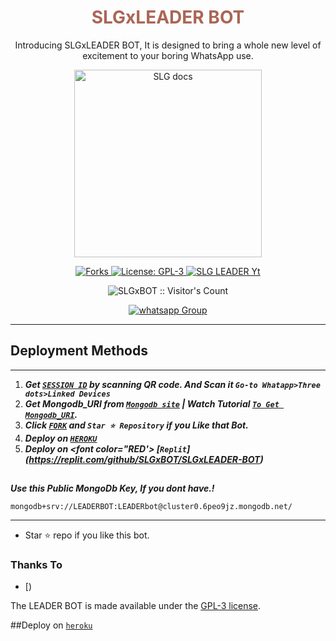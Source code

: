  <h1 align="center"> <font color="#AA6655"> SLGxLEADER BOT </font> </h1> 
<p align="center"> Introducing SLGxLEADER BOT, It is designed to bring a whole new level of excitement to your boring WhatsApp use. </p>

<p align="center">
  <a href="https://youtube.com/@SLGLEADER">
    <img alt="SLG docs" height="300" src="https://i.imgur.com/FfBybSI.jpg">
  </a>
</p>
   
   
<p align="center">
  <a href="" target="_blank">
    <img alt="Forks" src="https://img.shields.io/github/forks/SLGxBOT/SLGxLEADER-BOT" />
  </a>
  <a aria-label="SLGxLEADER BOT is free to use" href="https://github.com/SLGxBOT/SLGxLEADER-BOT/blob/main/LICENCE" target="_blank">
    <img alt="License: GPL-3" src="https://badges.frapsoft.com/os/gpl/gpl.png?v=103)](https://opensource.org/licenses/GPL-3.0/" target="_blank" />
  </a>
  <a aria-label="SLGxLEADER BOT is free to use" href="https://youtube.com/@SLGLEADER" target="_blank">
    <img alt="SLG LEADER Yt" src="https://img.shields.io/youtube/channel/subscribers/UCVfr-kGIWiXnalRK-VR4-hg" target="_blank" />
  </a>

</p>
<p align="center"><img src="https://profile-counter.glitch.me/{SLGxBOT}/count.svg" alt="SLGxBOT :: Visitor's Count" /></p>
<p align="center">
 <a href="https://chat.whatsapp.com/CiqdwyiDV9eCR3xLe0Ttvi" target="_blank">
    <img alt="whatsapp Group" src="https://img.shields.io/badge/ Whatsapp Support Group -25D366?style=for-the-badge&logo=whatsapp&logoColor=white" />
  </a>
</p>

---
 
 


   
 
 

 



 





  
 
## Deployment Methods
---
1.  ***Get [`SESSION ID`](https://replit.com/@LEADERlionbot/LEADER-BOT-QR?v=1) by scanning QR code. And Scan it `Go-to Whatapp>Three dots>Linked Devices`***
2.  ***Get Mongodb_URI from [`Mongodb site`](https://www.mongodb.com/) | Watch Tutorial [`To Get Mongodb_URI`](https://youtu.be/6rnftFl0fAI).***
3.  ***Click [`FORK`](https://github.com/SLGxBOT/SLGxLEADER-BOT/fork) and `Star ⭐ Repository` if you Like that Bot.***
4.  ***Deploy on [`HEROKU`](https://suhail-web01.vercel.app/deploy.html)***
5.  ***Deploy on <font color="RED'> [`Replit`] </font> (https://replit.com/github/SLGxBOT/SLGxLEADER-BOT)***

##


***Use this Public MongoDb Key, If you dont have.!***
```
mongodb+srv://LEADERBOT:LEADERbot@cluster0.6peo9jz.mongodb.net/
```
---

- Star ⭐ repo if you like this bot.



### Thanks To
- [) 


The LEADER BOT is made available under the [GPL-3 license](https://github.com/SLGxBOT/SLGxLEADER-BOT/blob/main/LICENCE).

##Deploy on [`heroku`]( https://dashboard.heroku.com/new?template=https://github.com/SuhailTechInfo/Suhail-Md)
